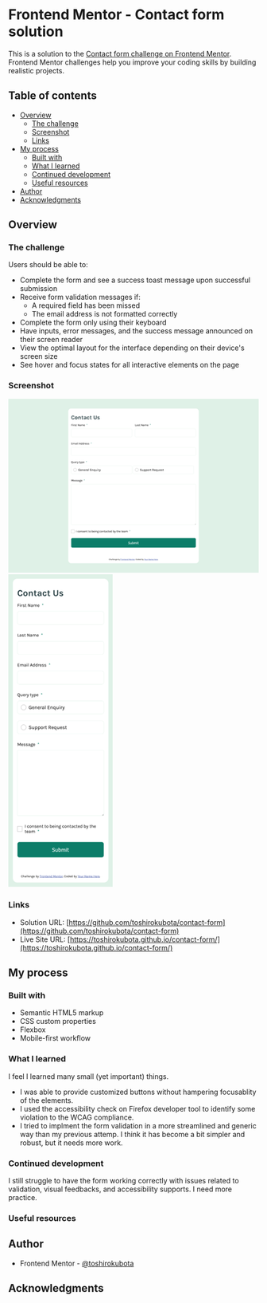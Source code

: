 # Frontend Mentor - Contact form solution

This is a solution to the [Contact form challenge on Frontend Mentor](https://www.frontendmentor.io/challenges/contact-form--G-hYlqKJj). Frontend Mentor challenges help you improve your coding skills by building realistic projects. 

## Table of contents

- [Overview](#overview)
  - [The challenge](#the-challenge)
  - [Screenshot](#screenshot)
  - [Links](#links)
- [My process](#my-process)
  - [Built with](#built-with)
  - [What I learned](#what-i-learned)
  - [Continued development](#continued-development)
  - [Useful resources](#useful-resources)
- [Author](#author)
- [Acknowledgments](#acknowledgments)

## Overview

### The challenge

Users should be able to:

- Complete the form and see a success toast message upon successful submission
- Receive form validation messages if:
  - A required field has been missed
  - The email address is not formatted correctly
- Complete the form only using their keyboard
- Have inputs, error messages, and the success message announced on their screen reader
- View the optimal layout for the interface depending on their device's screen size
- See hover and focus states for all interactive elements on the page

### Screenshot

![screenshot - Desktop version](./screenshotDesktop.png)
![screenshot - Mobile version](./screenshotMobile.png)

### Links

- Solution URL: [https://github.com/toshirokubota/contact-form](https://github.com/toshirokubota/contact-form)
- Live Site URL: [https://toshirokubota.github.io/contact-form/](https://toshirokubota.github.io/contact-form/)

## My process

### Built with

- Semantic HTML5 markup
- CSS custom properties
- Flexbox
- Mobile-first workflow

### What I learned

I feel I learned many small (yet important) things. 

- I was able to provide customized buttons without hampering focusablity of the elements.
- I used the accessibility check on Firefox developer tool to identify some violation to the WCAG compliance.
- I tried to implment the form validation in a more streamlined and generic way than my previous attemp. I think it has become a bit simpler and robust, but it needs more work.

### Continued development

I still struggle to have the form working correctly with issues related to validation, visual feedbacks, and accessibility supports. I need more practice.

### Useful resources


## Author

- Frontend Mentor - [@toshirokubota](https://www.frontendmentor.io/profile/toshirokubota)

## Acknowledgments

